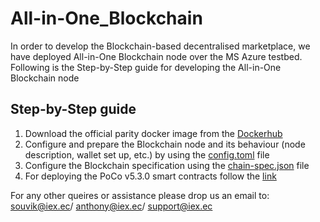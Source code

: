 # All-in-One_Blockchain
In order to develop the Blockchain-based decentralised marketplace, we have deployed All-in-One Blockchain node over the MS Azure testbed. Following is the Step-by-Step guide for developing the All-in-One Blockchain node 

## Step-by-Step guide
1. Download the official parity docker image from the [Dockerhub](https://hub.docker.com/layers/poco-chaintest/iexechub/poco-chaintest/5.3.0-token-parity/images/sha256-2b16a714b983d06c903de48ff29ac55dfdfac43ed3f8e29d51598fa4ec91bbeb?context=explore)
2. Configure and prepare the Blockchain node and its behaviour (node description, wallet set up, etc.) by using the [config.toml](https://github.com/DataCloud-project/All-in-One_Blockchain/blob/main/config.toml) file
3. Configure the Blockchain specification using the [chain-spec.json](https://github.com/DataCloud-project/All-in-One_Blockchain) file
4. For deploying the PoCo v5.3.0 smart contracts follow the [link](https://github.com/iExecBlockchainComputing/PoCo/tree/v5.3.0) 

For any other queires or assistance please drop us an email to: souvik@iex.ec/ anthony@iex.ec/ support@iex.ec 